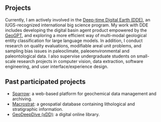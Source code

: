 ## Projects

Currently, I am actively involved in the [Deep-time Digital Earth (DDE)](https://deep-time.org/), an IUGS-recognized international big science program. My work with DDE includes developing the digital basin agent product empowered by the [GeoGPT](https://geogpt.deep-time.org), and exploring a more efficient way of multi-modal geological entity classification for large language models. In addition, I conduct research on quality evaluations, modifiable areal unit problems, and sampling bias issues in paleoclimate, paleoenvironmental and paleontological data. I also supervise undergraduate students on small-scale research projects in computer vision, data extraction, software engineering, and user interface/experience design.

## Past participated projects

- [Sparrow](https://sparrow-data.org/): a web-based platform for geochemical data management and archiving.
- [Macrostrat](https://macrostrat.org/): a geospatial database containing lithological and stratigraphic information.
- [GeoDeepDive (xDD)](https://geodeepdive.org/): a digital online library.
